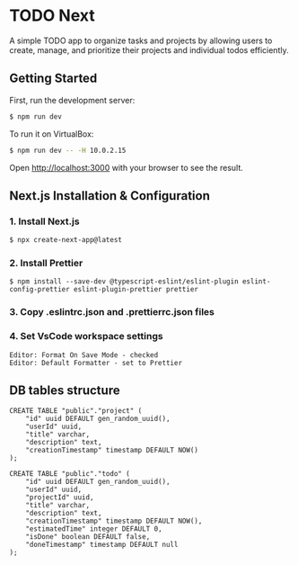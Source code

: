 # TODO Next

A simple TODO app to organize tasks and projects by allowing users to create, manage, and prioritize their projects and individual todos efficiently.

## Getting Started

First, run the development server:

```bash
$ npm run dev
```

To run it on VirtualBox:

```bash
$ npm run dev -- -H 10.0.2.15
```

Open [http://localhost:3000](http://localhost:3000) with your browser to see the result.

## Next.js Installation & Configuration

### 1. Install Next.js

```bash
$ npx create-next-app@latest
```

### 2. Install Prettier

```
$ npm install --save-dev @typescript-eslint/eslint-plugin eslint-config-prettier eslint-plugin-prettier prettier
```

### 3. Copy .eslintrc.json and .prettierrc.json files

### 4. Set VsCode workspace settings

```
Editor: Format On Save Mode - checked
Editor: Default Formatter - set to Prettier
```

## DB tables structure

```
CREATE TABLE "public"."project" (
    "id" uuid DEFAULT gen_random_uuid(),
    "userId" uuid,
    "title" varchar,
    "description" text,
    "creationTimestamp" timestamp DEFAULT NOW()
);
```

```
CREATE TABLE "public"."todo" (
    "id" uuid DEFAULT gen_random_uuid(),
    "userId" uuid,
    "projectId" uuid,
    "title" varchar,
    "description" text,
    "creationTimestamp" timestamp DEFAULT NOW(),
    "estimatedTime" integer DEFAULT 0,
    "isDone" boolean DEFAULT false,
    "doneTimestamp" timestamp DEFAULT null
);
```
